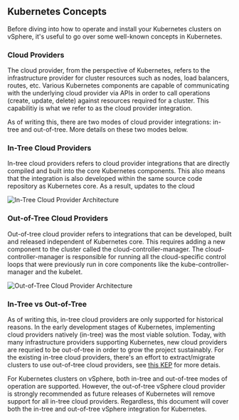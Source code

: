 ## Kubernetes Concepts

Before diving into how to operate and install your Kubernetes clusters on vSphere, it's useful to go over some well-known concepts
in Kubernetes.

### Cloud Providers

The cloud provider, from the perspective of Kubernetes, refers to the infrastructure provider for cluster resources such as
nodes, load balancers, routes, etc. Various Kubernetes components are capable of communicating with the underlying cloud provider
via APIs in order to call operations (create, update, delete) against resources required for a cluster. This capabilitiy is what
we refer to as the cloud provider integration.

As of writing this, there are two modes of cloud provider integrations: in-tree and out-of-tree. More details on these two modes below.

### In-Tree Cloud Providers

In-tree cloud providers refers to cloud provider integrations that are directly compiled and built into the core Kubernetes components.
This also means that the integration is also developed within the same source code repository as Kubernetes core. As a result, updates to the cloud

![In-Tree Cloud Provider Architecture](/images/in-tree-arch.png "Kubernetes In-Tree Cloud Provider Architecture - from k8s.io/website")

### Out-of-Tree Cloud Providers

Out-of-tree cloud provider refers to integrations that can be developed, built and released independent of Kubernetes core. This requires
adding a new component to the cluster called the cloud-controller-manager. The cloud-controller-manager is responsible for running all the
cloud-specific control loops that were previously run in core components like the kube-controller-manager and the kubelet.

![Out-of-Tree Cloud Provider Architecture](/images/out-of-tree-arch.png "Kubernetes Out-of-Tree Cloud Provider Architecture - from k8s.io/website")

### In-Tree vs Out-of-Tree

As of writing this, in-tree cloud providers are only supported for historical reasons. In the early development stages of Kubernetes, implementing
cloud providers natively (in-tree) was the most viable solution. Today, with many infrastructure providers supporting Kubernetes, new cloud providers
are requried to be out-of-tree in order to grow the project sustainably. For the existing in-tree cloud providers, there's an effort to extract/migrate
clusters to use out-of-tree cloud providers, see [this KEP](https://github.com/kubernetes/enhancements/blob/master/keps/sig-cloud-provider/20190125-removing-in-tree-providers.md) for more detais.

For Kubernetes clusters on vSphere, both in-tree and out-of-tree modes of operation are supported. However, the out-of-tree vSphere
cloud provider is strongly recommended as future releases of Kubernetes will remove support for all in-tree cloud providers.
Regardless, this document will cover both the in-tree and out-of-tree vSphere integration for Kubernetes.

